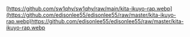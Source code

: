 [https://github.com/sw1qhy/sw1qhy/raw/main/kita-ikuyo-rap.webp](https://github.com/edisonlee55/edisonlee55/raw/master/kita-ikuyo-rap.webp)https://github.com/edisonlee55/edisonlee55/raw/master/kita-ikuyo-rap.webp
